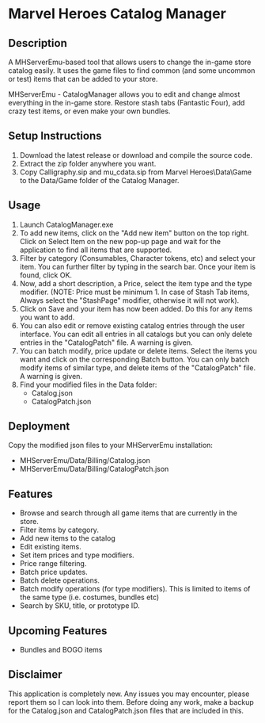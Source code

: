 # Marvel Heroes Catalog Manager
## Description

A MHServerEmu-based tool that allows users to change the in-game store catalog easily.
It uses the game files to find common (and some uncommon or test) items that can be added to your store.  

MHServerEmu - CatalogManager allows you to edit and change almost everything in the in-game store. Restore stash tabs (Fantastic Four), add crazy test items, or even make your own bundles. 

## Setup Instructions

1. Download the latest release or download and compile the source code.
2. Extract the zip folder anywhere you want.
3. Copy Calligraphy.sip and mu_cdata.sip from Marvel Heroes\Data\Game to the Data/Game folder of the Catalog Manager. 

## Usage

1. Launch CatalogManager.exe
2. To add new items, click on the "Add new item" button on the top right. Click on Select Item on the new pop-up page and wait for the application to find all items that are supported.
3. Filter by category (Consumables, Character tokens, etc) and select your item. You can further filter by typing in the search bar. Once your item is found, click OK.
4. Now, add a short description, a Price, select the item type and the type modifier. (NOTE: Price must be minimum 1. In case of Stash Tab items, Always select the "StashPage" modifier, otherwise it will not work).
5. Click on Save and your item has now been added. Do this for any items you want to add.
6. You can also edit or remove existing catalog entries through the user interface. You can edit all entries in all catalogs but you can only delete entries in the "CatalogPatch" file. A warning is given.
7. You can batch modify, price update or delete items. Select the items you want and click on the corresponding Batch button. You can only batch modify items of similar type, and delete items of the "CatalogPatch" file. A warning is given. 
8. Find your modified files in the Data folder:
   - Catalog.json
   - CatalogPatch.json

## Deployment

Copy the modified json files to your MHServerEmu installation:
- MHServerEmu/Data/Billing/Catalog.json
- MHServerEmu/Data/Billing/CatalogPatch.json

## Features

- Browse and search through all game items that are currently in the store.
- Filter items by category.
- Add new items to the catalog
- Edit existing items.
- Set item prices and type modifiers.
- Price range filtering.
- Batch price updates.
- Batch delete operations.
- Batch modify operations (for type modifiers). This is limited to items of the same type (i.e. costumes, bundles etc)
- Search by SKU, title, or prototype ID.

## Upcoming Features

- Bundles and BOGO items

## Disclaimer

This application is completely new. Any issues you may encounter, please report them so I can look into them. Before doing any work, make a backup for the Catalog.json and CatalogPatch.json files that are included in this. 

